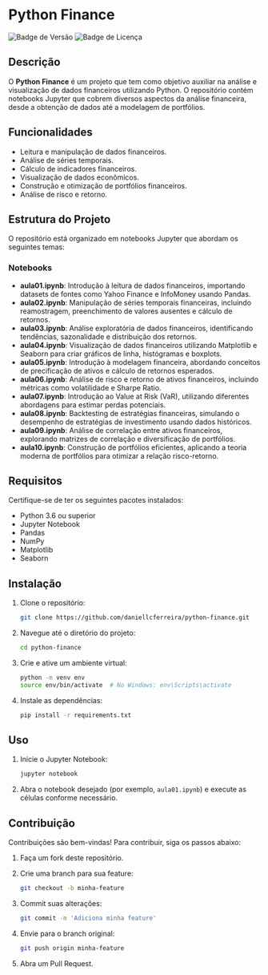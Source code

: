 # Python Finance

![Badge de Versão](https://img.shields.io/badge/vers%C3%A3o-1.0.0-blue)
![Badge de Licença](https://img.shields.io/badge/licen%C3%A7a-MIT-green)

## Descrição

O **Python Finance** é um projeto que tem como objetivo auxiliar na análise e visualização de dados financeiros utilizando Python. O repositório contém notebooks Jupyter que cobrem diversos aspectos da análise financeira, desde a obtenção de dados até a modelagem de portfólios.

## Funcionalidades

- Leitura e manipulação de dados financeiros.
- Análise de séries temporais.
- Cálculo de indicadores financeiros.
- Visualização de dados econômicos.
- Construção e otimização de portfólios financeiros.
- Análise de risco e retorno.

## Estrutura do Projeto

O repositório está organizado em notebooks Jupyter que abordam os seguintes temas:

### Notebooks

- **aula01.ipynb**: Introdução à leitura de dados financeiros, importando datasets de fontes como Yahoo Finance e InfoMoney usando Pandas.
- **aula02.ipynb**: Manipulação de séries temporais financeiras, incluindo reamostragem, preenchimento de valores ausentes e cálculo de retornos.
- **aula03.ipynb**: Análise exploratória de dados financeiros, identificando tendências, sazonalidade e distribuição dos retornos.
- **aula04.ipynb**: Visualização de dados financeiros utilizando Matplotlib e Seaborn para criar gráficos de linha, histógramas e boxplots.
- **aula05.ipynb**: Introdução à modelagem financeira, abordando conceitos de precificação de ativos e cálculo de retornos esperados.
- **aula06.ipynb**: Análise de risco e retorno de ativos financeiros, incluindo métricas como volatilidade e Sharpe Ratio.
- **aula07.ipynb**: Introdução ao Value at Risk (VaR), utilizando diferentes abordagens para estimar perdas potenciais.
- **aula08.ipynb**: Backtesting de estratégias financeiras, simulando o desempenho de estratégias de investimento usando dados históricos.
- **aula09.ipynb**: Análise de correlação entre ativos financeiros, explorando matrizes de correlação e diversificação de portfólios.
- **aula10.ipynb**: Construção de portfólios eficientes, aplicando a teoria moderna de portfólios para otimizar a relação risco-retorno.

## Requisitos

Certifique-se de ter os seguintes pacotes instalados:

- Python 3.6 ou superior
- Jupyter Notebook
- Pandas
- NumPy
- Matplotlib
- Seaborn

## Instalação

1. Clone o repositório:

   ```bash
   git clone https://github.com/daniellcferreira/python-finance.git
   ```

2. Navegue até o diretório do projeto:

   ```bash
   cd python-finance
   ```

3. Crie e ative um ambiente virtual:

   ```bash
   python -m venv env
   source env/bin/activate  # No Windows: env\Scripts\activate
   ```

4. Instale as dependências:

   ```bash
   pip install -r requirements.txt
   ```

## Uso

1. Inicie o Jupyter Notebook:

   ```bash
   jupyter notebook
   ```

2. Abra o notebook desejado (por exemplo, `aula01.ipynb`) e execute as células conforme necessário.

## Contribuição

Contribuições são bem-vindas! Para contribuir, siga os passos abaixo:

1. Faça um fork deste repositório.
2. Crie uma branch para sua feature:

   ```bash
   git checkout -b minha-feature
   ```

3. Commit suas alterações:

   ```bash
   git commit -m 'Adiciona minha feature'
   ```

4. Envie para o branch original:

   ```bash
   git push origin minha-feature
   ```

5. Abra um Pull Request.



